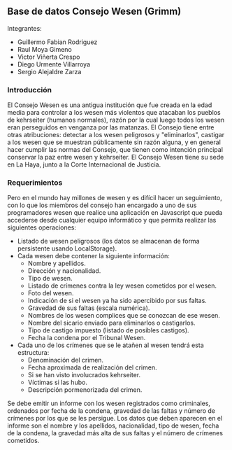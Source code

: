 ## Base de datos Consejo Wesen (Grimm)

Integrantes:
- Guillermo Fabian Rodriguez
- Raul Moya Gimeno
- Victor Viñerta Crespo
- Diego Urmente Villarroya
- Sergio Alejaldre Zarza

### Introducción
El Consejo Wesen es una antigua institución que fue creada en la edad media para controlar a los wesen más violentos que atacaban los pueblos de kehrseiter (humanos normales), razón por la cual luego todos los wesen eran perseguidos en venganza por las matanzas. El Consejo tiene entre otras atribuciones: detectar a los wesen peligrosos y "eliminarlos", castigar a los wesen que se muestran públicamente sin razón alguna, y en general hacer cumplir las normas del Consejo, que tienen como intención principal conservar la paz entre wesen y kehrseiter. El Consejo Wesen tiene su sede en La Haya, junto a la Corte Internacional de Justicia.

### Requerimientos
Pero en el mundo hay millones de wesen y es difícil hacer un seguimiento, con lo que los miembros del consejo han encargado a uno de sus programadores wesen que realice una aplicación en Javascript que pueda accederse desde cualquier equipo informático y que permita realizar las siguientes operaciones:
- Listado de wesen peligrosos (los datos se almacenan de forma persistente usando LocalStorage).
- Cada wesen debe contener la siguiente información:
    - Nombre y apellidos.
    - Dirección y nacionalidad.
    - Tipo de wesen.
    - Listado de crímenes contra la ley wesen cometidos por el wesen.
    - Foto del wesen.
    - Indicación de si el wesen ya ha sido apercibido por sus faltas.
    - Gravedad de sus faltas (escala numérica).
    - Nombres de los wesen complices que se conozcan de ese wesen.
    - Nombre del sicario enviado para eliminarlos o castigarlos.
    - Tipo de castigo impuesto (listado de posibles castigos).
    - Fecha la condena por el Tribunal Wesen.
- Cada uno de los crímenes que se le atañen al wesen tendrá esta estructura:
    - Denominación del crimen.
    - Fecha aproximada de realización del crimen.
    - Si se han visto involucrados kehrseiter.
    - Víctimas si las hubo.
    - Descripción pormenorizada del crimen.
    
Se debe emitir un informe con los wesen registrados como criminales, ordenados por fecha de la condena, gravedad de las faltas y número de crímenes por los que se les persigue. Los datos que deben aparecen en el informe son el nombre y los apellidos, nacionalidad, tipo de wesen, fecha de la condena, la gravedad más alta de sus faltas y el número de crímenes cometidos.
